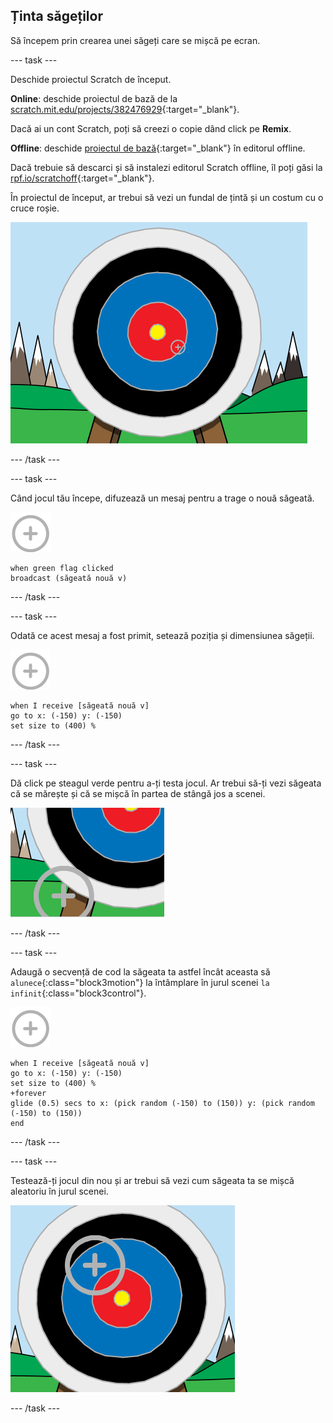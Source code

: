 ## Ținta săgeților

Să începem prin crearea unei săgeți care se mișcă pe ecran.

--- task ---

Deschide proiectul Scratch de început.

**Online**: deschide proiectul de bază de la [scratch.mit.edu/projects/382476929](https://scratch.mit.edu/projects/382476929){:target="_blank"}.

Dacă ai un cont Scratch, poți să creezi o copie dând click pe **Remix**.

**Offline**: deschide [proiectul de bază](http://rpf.io/p/ro-RO/archery-go){:target="_blank"} în editorul offline.

Dacă trebuie să descarci și să instalezi editorul Scratch offline, îl poți găsi la [rpf.io/scratchoff](http://rpf.io/scratchoff){:target="_blank"}.

În proiectul de început, ar trebui să vezi un fundal de țintă și un costum cu o cruce roșie.

![proiecte de început](images/archery-starter.png)

--- /task ---

--- task ---

Când jocul tău începe, difuzează un mesaj pentru a trage o nouă săgeată.

![sprite țintă](images/target-sprite.png)

```blocks3
when green flag clicked
broadcast (săgeată nouă v)
```

--- /task ---

--- task ---

Odată ce acest mesaj a fost primit, setează poziția și dimensiunea săgeții.

![sprite țintă](images/target-sprite.png)

```blocks3
when I receive [săgeată nouă v]
go to x: (-150) y: (-150)
set size to (400) %
```

--- /task ---

--- task ---

Dă click pe steagul verde pentru a-ți testa jocul. Ar trebui să-ți vezi săgeata că se mărește și că se mișcă în partea de stângă jos a scenei.

![sprite țintă mai mare în partea stângă jos a etapei](images/archery-start-test.png)

--- /task ---

--- task ---

Adaugă o secvență de cod la săgeata ta astfel încât aceasta să `alunece`{:class="block3motion"} la întâmplare în jurul scenei `la infinit`{:class="block3control"}.

![sprite țintă](images/target-sprite.png)

```blocks3
when I receive [săgeată nouă v]
go to x: (-150) y: (-150)
set size to (400) %
+forever
glide (0.5) secs to x: (pick random (-150) to (150)) y: (pick random (-150) to (150))
end
```

--- /task ---

--- task ---

Testează-ți jocul din nou și ar trebui să vezi cum săgeata ta se mișcă aleatoriu în jurul scenei.

![țintă într-o poziție diferită](images/archery-glide-test.png)

--- /task ---